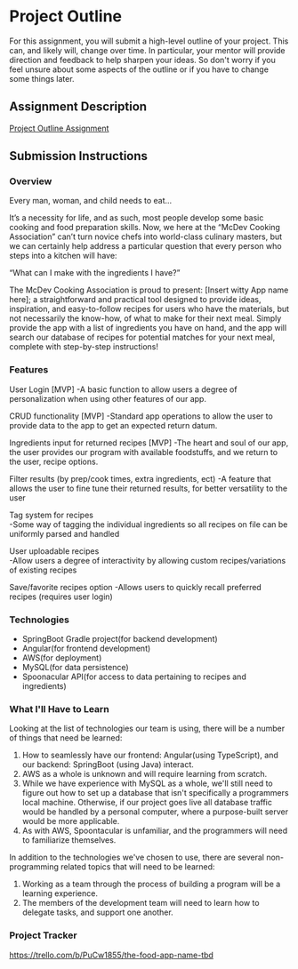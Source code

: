# Project Outline
For this assignment, you will submit a high-level outline of your project. This can, and likely will, change over time. In particular, your mentor will provide direction and feedback to help sharpen your ideas. So don't worry if you feel unsure about some aspects of the outline or if you have to change some things later.

## Assignment Description
[Project Outline Assignment](https://education.launchcode.org/liftoff/modules/assignments/project-outline)

## Submission Instructions

### Overview
Every man, woman, and child needs to eat... 

It’s a necessity for life, and as such, most people develop some basic cooking and food preparation skills. Now, we here at the “McDev Cooking Association” can’t turn novice chefs into world-class culinary masters, but we can certainly help address a particular question that every person who steps into a kitchen will have: 

“What can I make with the ingredients I have?” 

The McDev Cooking Association is proud to present: [Insert witty App name here]; a straightforward and practical tool designed to provide ideas, inspiration, and easy-to-follow recipes for users who have the materials, but not necessarily the know-how, of what to make for their next meal. Simply provide the app with a list of ingredients you have on hand, and the app will search our database of recipes for potential matches for your next meal, complete with step-by-step instructions! 

### Features
User Login [MVP] 
-A basic function to allow users a degree of personalization when using other features of our app.

CRUD functionality [MVP] 
-Standard app operations to allow the user to provide data to the app to get an expected return datum.

Ingredients input for returned recipes [MVP] 
-The heart and soul of our app, the user provides our program with available foodstuffs, and we return to the user, recipe options.

Filter results (by prep/cook times, extra ingredients, ect) 
-A feature that allows the user to fine tune their returned results, for better versatility to the user

Tag system for recipes  
-Some way of tagging the individual ingredients so all recipes on file can be uniformly parsed and handled

User uploadable recipes  
-Allow users a degree of interactivity by allowing custom recipes/variations of existing recipes

Save/favorite recipes option 
-Allows users to quickly recall preferred recipes (requires user login)

### Technologies
- SpringBoot Gradle project(for backend development)
- Angular(for frontend development)
- AWS(for deployment)
- MySQL(for data persistence)
- Spoonacular API(for access to data pertaining to recipes and ingredients)

### What I'll Have to Learn
Looking at the list of technologies our team is using, there will be a number of things that need be learned:
1) How to seamlessly have our frontend: Angular(using TypeScript), and our backend: SpringBoot (using Java) interact.
2) AWS as a whole is unknown and will require learning from scratch.
3) While we have experience with MySQL as a whole, we'll still need to figure out how to set up a database that isn't specifically a programmers local machine.
 Otherwise, if our project goes live all database traffic would be handled by a personal computer, where a purpose-built server would be more applicable.
4) As with AWS, Spoontacular is unfamiliar, and the programmers will need to familiarize themselves.

In addition to the technologies we've chosen to use, there are several non-programming related topics that will need to be learned:
1) Working as a team through the process of building a program will be a learning experience.
2) The members of the development team will need to learn how to delegate tasks, and support one another.
 
### Project Tracker
https://trello.com/b/PuCw1855/the-food-app-name-tbd
